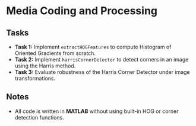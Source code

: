 # Media Coding and Processing

## Tasks
- **Task 1:** Implement `extractHOGFeatures` to compute Histogram of Oriented Gradients from scratch.  
- **Task 2:** Implement `harrisCornerDetector` to detect corners in an image using the Harris method.  
- **Task 3:** Evaluate robustness of the Harris Corner Detector under image transformations.  

## Notes
- All code is written in **MATLAB** without using built-in HOG or corner detection functions.  

